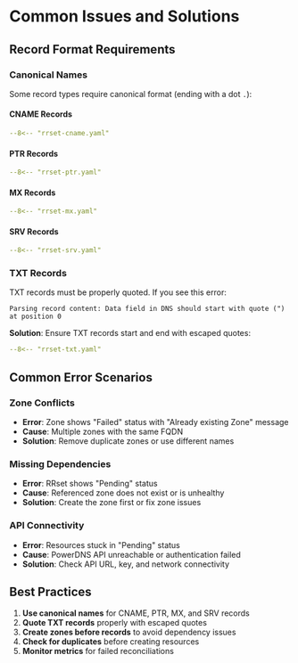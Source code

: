 # Common Issues and Solutions

## Record Format Requirements

### Canonical Names

Some record types require canonical format (ending with a dot `.`):

#### CNAME Records
```yaml
--8<-- "rrset-cname.yaml"
```

#### PTR Records
```yaml
--8<-- "rrset-ptr.yaml"
```

#### MX Records
```yaml
--8<-- "rrset-mx.yaml"
```

#### SRV Records
```yaml
--8<-- "rrset-srv.yaml"
```

### TXT Records

TXT records must be properly quoted. If you see this error:

```
Parsing record content: Data field in DNS should start with quote (") at position 0
```

**Solution**: Ensure TXT records start and end with escaped quotes:

```yaml
--8<-- "rrset-txt.yaml"
```

## Common Error Scenarios

### Zone Conflicts
- **Error**: Zone shows "Failed" status with "Already existing Zone" message
- **Cause**: Multiple zones with the same FQDN
- **Solution**: Remove duplicate zones or use different names

### Missing Dependencies
- **Error**: RRset shows "Pending" status
- **Cause**: Referenced zone does not exist or is unhealthy
- **Solution**: Create the zone first or fix zone issues

### API Connectivity
- **Error**: Resources stuck in "Pending" status
- **Cause**: PowerDNS API unreachable or authentication failed
- **Solution**: Check API URL, key, and network connectivity

## Best Practices

1. **Use canonical names** for CNAME, PTR, MX, and SRV records
2. **Quote TXT records** properly with escaped quotes
3. **Create zones before records** to avoid dependency issues
4. **Check for duplicates** before creating resources
5. **Monitor metrics** for failed reconciliations
